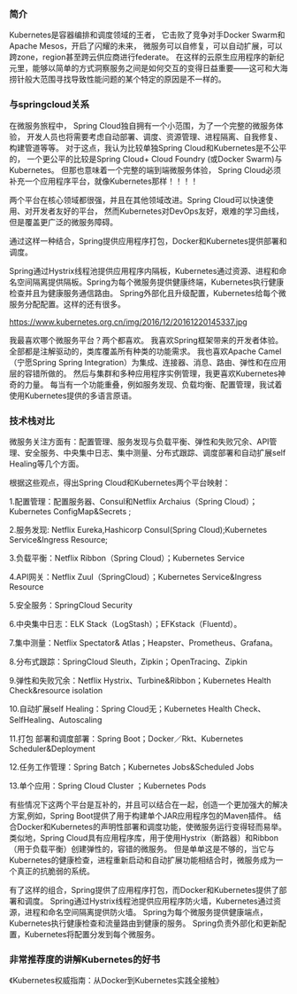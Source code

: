 ### 简介
Kubernetes是容器编排和调度领域的王者，
它击败了竞争对手Docker Swarm和Apache Mesos，开启了闪耀的未来，
微服务可以自修复，可以自动扩展，可以跨zone，region甚至跨云供应商进行federate。
在这样的云原生应用程序的新纪元里，能够以简单的方式洞察服务之间是如何交互的变得日益重要——这可和大海捞针般大范围寻找导致性能问题的某个特定的原因是不一样的。

### 与springcloud关系
在微服务旅程中，
Spring Cloud独自拥有一个小范围，为了一个完整的微服务体验，
开发人员也将需要考虑自动部署、调度、资源管理、进程隔离、自我修复、构建管道等等。
对于这点，我认为比较单独Spring Cloud和Kubernetes是不公平的，
一个更公平的比较是Spring Cloud+ Cloud Foundry (或Docker Swarm)与Kubernetes。
但那也意味着一个完整的端到端微服务体验，
Spring Cloud必须补充一个应用程序平台，就像Kubernetes那样！！！！

两个平台在核心领域都很强，并且在其他领域改进。Spring Cloud可以快速使用、对开发者友好的平台，
然而Kubernetes对DevOps友好，艰难的学习曲线，但是覆盖更广泛的微服务障碍。

通过这样一种结合，Spring提供应用程序打包，Docker和Kubernetes提供部署和调度。

Spring通过Hystrix线程池提供应用程序内隔板，Kubernetes通过资源、进程和命名空间隔离提供隔板。Spring为每个微服务提供健康终端，Kubernetes执行健康检查并且为健康服务通信路由。
Spring外部化且升级配置，Kubernetes给每个微服务分配配置。这样的还有很多。

https://www.kubernetes.org.cn/img/2016/12/20161220145337.jpg

我最喜欢哪个微服务平台？两个都喜欢。
我喜欢Spring框架带来的开发者体验。全部都是注解驱动的，类库覆盖所有种类的功能需求。
我也喜欢Apache Camel（宁愿Spring Spring Integration）为集成、连接器、消息、路由、弹性和在应用层的容错所做的。
然后与集群和多种应用程序实例管理，我更喜欢Kubernetes神奇的力量。
每当有一个功能重叠，例如服务发现、负载均衡、配置管理，我试着使用Kubernetes提供的多语言原语。

### 技术栈对比
微服务关注方面有：配置管理、服务发现与负载平衡、弹性和失败冗余、API管理、安全服务、中央集中日志、集中测量、分布式跟踪、调度部署和自动扩展self Healing等几个方面。

根据这些观点，得出Spring Cloud和Kubernetes两个平台映射：


1.配置管理：配置服务器、Consul和Netflix Archaius（Spring Cloud）；Kubernetes ConfigMap&Secrets ;

2.服务发现: Netflix Eureka,Hashicorp Consul(Spring Cloud);Kubernetes Service&Ingress Resource;

3.负载平衡：Netflix Ribbon（Spring Cloud）；Kubernetes Service

4.API网关：Netflix Zuul（SpringCloud）；Kubernetes Service&Ingress Resource

5.安全服务：SpringCloud Security

6.中央集中日志：ELK Stack（LogStash）；EFKstack（Fluentd）。

7.集中测量：Netflix Spectator& Atlas；Heapster、Prometheus、Grafana。

8.分布式跟踪：SpringCloud Sleuth，Zipkin；OpenTracing、Zipkin

9.弹性和失败冗余：Netflix Hystrix、Turbine&Ribbon；Kubernetes Health Check&resource isolation

10.自动扩展self Healing：Spring Cloud无；Kubernetes Health Check、SelfHealing、Autoscaling

11.打包 部署和调度部署：Spring Boot；Docker／Rkt、Kubernetes Scheduler&Deployment

12.任务工作管理：Spring Batch；Kubernetes Jobs&Scheduled Jobs

13.单个应用：Spring Cloud Cluster ；Kubernetes Pods


有些情况下这两个平台是互补的，并且可以结合在一起，创造一个更加强大的解决方案,例如，Spring Boot提供了用于构建单个JAR应用程序包的Maven插件。
结合Docker和Kubernetes的声明性部署和调度功能，使微服务运行变得轻而易举。 
类似地，Spring Cloud具有应用程序库，用于使用Hystrix（断路器）和Ribbon（用于负载平衡）创建弹性的，容错的微服务。
但是单单这是不够的，当它与Kubernetes的健康检查，进程重新启动和自动扩展功能相结合时，微服务成为一个真正的抗脆弱的系统。


有了这样的组合，Spring提供了应用程序打包，而Docker和Kubernetes提供了部署和调度。
 Spring通过Hystrix线程池提供应用程序防火墙，Kubernetes通过资源，进程和命名空间隔离提供防火墙。
 Spring为每个微服务提供健康端点，Kubernetes执行健康检查和流量路由到健康的服务。 
Spring负责外部化和更新配置，Kubernetes将配置分发到每个微服务。 


### 非常推荐度的讲解Kubernetes的好书

《Kubernetes权威指南：从Docker到Kubernetes实践全接触》











